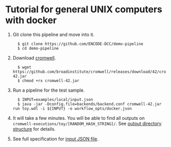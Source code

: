 Tutorial for general UNIX computers with docker
===============================================

1. Git clone this pipeline and move into it.
    ```
      $ git clone https://github.com/ENCODE-DCC/demo-pipeline
      $ cd demo-pipeline
    ```

2. Download [cromwell](https://github.com/broadinstitute/cromwell).
    ```
      $ wget https://github.com/broadinstitute/cromwell/releases/download/42/cromwell-42.jar
      $ chmod +rx cromwell-42.jar
    ```
    
3. Run a pipeline for the test sample.
    ```
      $ INPUT=examples/local/input.json
      $ java -jar -Dconfig.file=backends/backend.conf cromwell-42.jar run toy.wdl -i ${INPUT} -o workflow_opts/docker.json
    ```

4. It will take a few minutes. You will be able to find all outputs on `cromwell-executions/toy/[RANDOM_HASH_STRING]/`. See [output directory structure](output.md) for details.

5. See full specification for [input JSON file](input.md).